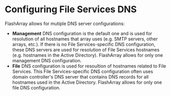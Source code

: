 # Configuring File Services DNS
FlashArray allows for mutiple DNS server configurations:

- **Management** DNS configuration is the default one and is used for resolution of all hostnames that array uses (e.g. SMTP servers, other arrays, etc.). If there is no File Services-specific DNS configuration, these DNS servers are used for resolution of File Services hostnames (e.g. hostnames in the Active Directory). FlashArray allows for only one management DNS configuration.
- **File** DNS configuration is used for resoultion of hostnames related to File Services. This File Services-specific DNS configuration often uses domain controller's DNS server that contains DNS records for all hostnames used in the Active Directory. FlashArray allows for only one file DNS configuration.
